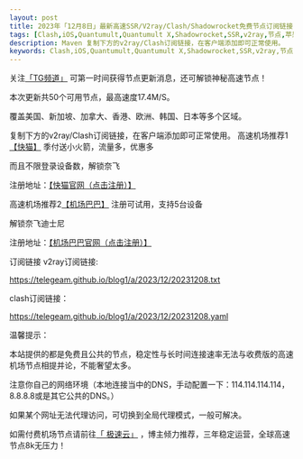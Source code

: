 ```yaml
---
layout: post
title: 2023年「12月8日」最新高速SSR/V2ray/Clash/Shadowrocket免费节点订阅链接
tags: [Clash,iOS,Quantumult,Quantumult X,Shadowrocket,SSR,v2ray,节点,苹果,订阅链]
description: Maven 复制下方的v2ray/Clash订阅链接，在客户端添加即可正常使用。
keywords: Clash,iOS,Quantumult,Quantumult X,Shadowrocket,SSR,v2ray,节点,苹果,订阅链
---
```


关注[「TG频道」](https://t.me/+Nz3-ybO4nwMzMDU1) 可第一时间获得节点更新消息，还可解锁神秘高速节点！

本次更新共50个可用节点，最高速度17.4M/S。

覆盖美国、新加坡、加拿大、香港、欧洲、韩国、日本等多个区域。

复制下方的v2ray/Clash订阅链接，在客户端添加即可正常使用。
高速机场推荐1[【快猫】](https://www.easyfastcloud.com/#/register?code=zZbUVKvu)
季付送小火箭，流量多，优惠多

而且不限登录设备数，解锁奈飞

注册地址：[【快猫官网（点击注册）】](https://www.easyfastcloud.com/#/register?code=zZbUVKvu)

高速机场推荐2[【机场巴巴】](https://www.ckcloud.xyz/#/register?code=VWKEGkwW)
注册可试用，支持5台设备

解锁奈飞迪士尼

注册地址：[【机场巴巴官网（点击注册）】](https://www.ckcloud.xyz/#/register?code=VWKEGkwW)

 

订阅链接
v2ray订阅链接:

https://telegeam.github.io/blog1/a/2023/12/20231208.txt

clash订阅链接：

https://telegeam.github.io/blog1/a/2023/12/20231208.yaml

温馨提示：

本站提供的都是免费且公共的节点，稳定性与长时间连接速率无法与收费版的高速机场节点相提并论，不能奢望太多。

注意你自己的网络环境（本地连接当中的DNS，手动配置一下：114.114.114.114，8.8.8.8或是其它公共的DNS。）

如果某个网址无法代理访问，可切换到全局代理模式，一般可解决。

如需付费机场节点请前往[「 极速云」](https://v1.fastconnectcloud1.com/#/register?code=qGNvJ8Oy) ，博主倾力推荐，三年稳定运营，全球高速节点8k无压力！